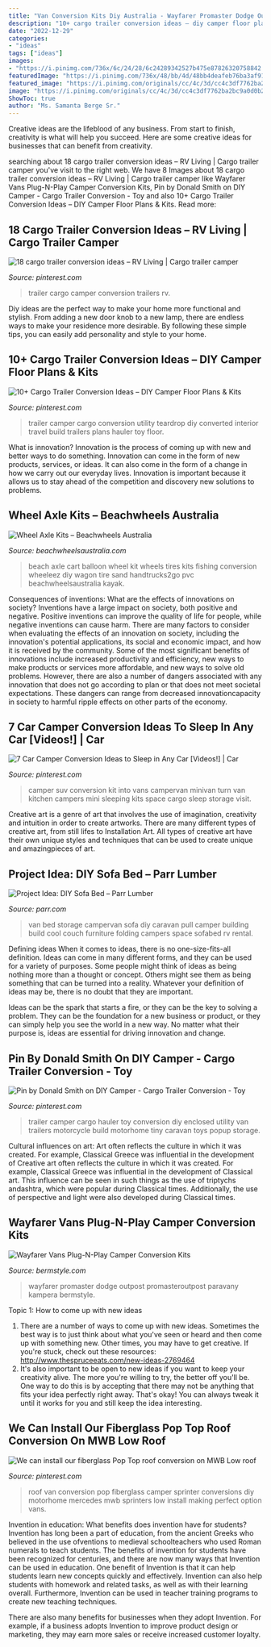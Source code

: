```yaml
---
title: "Van Conversion Kits Diy Australia - Wayfarer Promaster Dodge Outpost Promasteroutpost Paravany Kampera Bermstyle"
description: "10+ cargo trailer conversion ideas – diy camper floor plans &amp; kits"
date: "2022-12-29"
categories:
- "ideas"
tags: ["ideas"]
images:
- "https://i.pinimg.com/736x/6c/24/28/6c24289342527b475e87826320758842.jpg"
featuredImage: "https://i.pinimg.com/736x/48/bb/4d/48bb4deafeb76ba3af911ac91bfc324e.jpg"
featured_image: "https://i.pinimg.com/originals/cc/4c/3d/cc4c3df7762ba2bc9a0d0b2acda74ed8.jpg"
image: "https://i.pinimg.com/originals/cc/4c/3d/cc4c3df7762ba2bc9a0d0b2acda74ed8.jpg"
ShowToc: true
author: "Ms. Samanta Berge Sr."
---
```



Creative ideas are the lifeblood of any business. From start to finish, creativity is what will help you succeed. Here are some creative ideas for businesses that can benefit from creativity.

	

		
searching about 18 cargo trailer conversion ideas – RV Living | Cargo trailer camper you've visit to the right web. We have 8 Images about 18 cargo trailer conversion ideas – RV Living | Cargo trailer camper like Wayfarer Vans Plug-N-Play Camper Conversion Kits, Pin by Donald Smith on DIY Camper - Cargo Trailer Conversion - Toy and also 10+ Cargo Trailer Conversion Ideas – DIY Camper Floor Plans &amp; Kits. Read more:
		
    
## 18 Cargo Trailer Conversion Ideas – RV Living | Cargo Trailer Camper

<img loading=lazy src="https://i.pinimg.com/736x/0a/85/c9/0a85c995687c54c805b319490bd59df4.jpg" onerror="this.onerror=null;this.src='https://tse4.mm.bing.net/th?id=OIP.lRqQJssFMJKLt8SHn-jIWAHaKw&amp;pid=15.1';" alt="18 cargo trailer conversion ideas – RV Living | Cargo trailer camper">

_Source: pinterest.com_

>trailer cargo camper conversion trailers rv. 

	

Diy ideas are the perfect way to make your home more functional and stylish. From adding a new door knob to a new lamp, there are endless ways to make your residence more desirable. By following these simple tips, you can easily add personality and style to your home.

    
## 10+ Cargo Trailer Conversion Ideas – DIY Camper Floor Plans &amp; Kits

<img loading=lazy src="https://i.pinimg.com/736x/48/bb/4d/48bb4deafeb76ba3af911ac91bfc324e.jpg" onerror="this.onerror=null;this.src='https://tse1.mm.bing.net/th?id=OIP.7zsE4sdWxqSHwtKfhAnKzAHaLG&amp;pid=15.1';" alt="10+ Cargo Trailer Conversion Ideas – DIY Camper Floor Plans &amp; Kits">

_Source: pinterest.com_

>trailer camper cargo conversion utility teardrop diy converted interior travel build trailers plans hauler toy floor. 

	

What is innovation?
Innovation is the process of coming up with new and better ways to do something. Innovation can come in the form of new products, services, or ideas. It can also come in the form of a change in how we carry out our everyday lives. Innovation is important because it allows us to stay ahead of the competition and discovery new solutions to problems.

    
## Wheel Axle Kits – Beachwheels Australia

<img loading=lazy src="http://beachwheelsaustralia.com/wp-content/uploads/WAK-49-800px.jpg" onerror="this.onerror=null;this.src='https://tse4.mm.bing.net/th?id=OIP.gqfaLJ61WwRnJT_xcWWY_QHaIH&amp;pid=15.1';" alt="Wheel Axle Kits – Beachwheels Australia">

_Source: beachwheelsaustralia.com_

>beach axle cart balloon wheel kit wheels tires kits fishing conversion wheeleez diy wagon tire sand handtrucks2go pvc beachwheelsaustralia kayak. 

	

Consequences of inventions: What are the effects of innovations on society?
Inventions have a large impact on society, both positive and negative. Positive inventions can improve the quality of life for people, while negative inventions can cause harm. There are many factors to consider when evaluating the effects of an innovation on society, including the innovation's potential applications, its social and economic impact, and how it is received by the community. Some of the most significant benefits of innovations include increased productivity and efficiency, new ways to make products or services more affordable, and new ways to solve old problems. However, there are also a number of dangers associated with any innovation that does not go according to plan or that does not meet societal expectations. These dangers can range from decreased innovationcapacity in society to harmful ripple effects on other parts of the economy.

    
## 7 Car Camper Conversion Ideas To Sleep In Any Car [Videos!] | Car

<img loading=lazy src="https://i.pinimg.com/736x/6c/24/28/6c24289342527b475e87826320758842.jpg" onerror="this.onerror=null;this.src='https://tse3.mm.bing.net/th?id=OIP.NR22aC0TT-JfoRms_hadeQHaF3&amp;pid=15.1';" alt="7 Car Camper Conversion Ideas to Sleep in Any Car [Videos!] | Car">

_Source: pinterest.com_

>camper suv conversion kit into vans campervan minivan turn van kitchen campers mini sleeping kits space cargo sleep storage visit. 

	

Creative art is a genre of art that involves the use of imagination, creativity and intuition in order to create artworks. There are many different types of creative art, from still lifes to Installation Art. All types of creative art have their own unique styles and techniques that can be used to create unique and amazingpieces of art.

    
## Project Idea: DIY Sofa Bed – Parr Lumber

<img loading=lazy src="https://parr.com/cm/wp-content/uploads/2015/01/van-storage-bed.jpg" onerror="this.onerror=null;this.src='https://tse1.mm.bing.net/th?id=OIP.d7yrLP0WUTmJi8GTpo6rUgHaEm&amp;pid=15.1';" alt="Project Idea: DIY Sofa Bed – Parr Lumber">

_Source: parr.com_

>van bed storage campervan sofa diy caravan pull camper building build cool couch furniture folding campers space sofabed rv rental. 

	

Defining ideas
When it comes to ideas, there is no one-size-fits-all definition. Ideas can come in many different forms, and they can be used for a variety of purposes.
Some people might think of ideas as being nothing more than a thought or concept. Others might see them as being something that can be turned into a reality. Whatever your definition of ideas may be, there is no doubt that they are important.

Ideas can be the spark that starts a fire, or they can be the key to solving a problem. They can be the foundation for a new business or product, or they can simply help you see the world in a new way. No matter what their purpose is, ideas are essential for driving innovation and change.

    
## Pin By Donald Smith On DIY Camper - Cargo Trailer Conversion - Toy

<img loading=lazy src="https://i.pinimg.com/736x/2a/bb/a8/2abba83b1c820aeb0d08a867b0884f07.jpg" onerror="this.onerror=null;this.src='https://tse2.mm.bing.net/th?id=OIP.Xrw8zEFxwDUBYq60Y3_J7AHaJ3&amp;pid=15.1';" alt="Pin by Donald Smith on DIY Camper - Cargo Trailer Conversion - Toy">

_Source: pinterest.com_

>trailer camper cargo hauler toy conversion diy enclosed utility van trailers motorcycle build motorhome tiny caravan toys popup storage. 

	

Cultural influences on art: Art often reflects the culture in which it was created. For example, Classical Greece was influential in the development of
Creative art often reflects the culture in which it was created. For example, Classical Greece was influential in the development of Classical art. This influence can be seen in such things as the use of triptychs andashtra, which were popular during Classical times. Additionally, the use of perspective and light were also developed during Classical times.

    
## Wayfarer Vans Plug-N-Play Camper Conversion Kits

<img loading=lazy src="https://bermstyle.com/wp-content/uploads/2017/11/wayfarer-van-promaster-1080x631.jpg" onerror="this.onerror=null;this.src='https://tse4.mm.bing.net/th?id=OIP.YczT9oTM-4RbJ3VmhVBTkwHaEU&amp;pid=15.1';" alt="Wayfarer Vans Plug-N-Play Camper Conversion Kits">

_Source: bermstyle.com_

>wayfarer promaster dodge outpost promasteroutpost paravany kampera bermstyle. 

	

Topic 1: How to come up with new ideas
1. There are a number of ways to come up with new ideas. Sometimes the best way is to just think about what you've seen or heard and then come up with something new. Other times, you may have to get creative. If you're stuck, check out these resources: http://www.thespruceeats.com/new-ideas-2769464
2. It's also important to be open to new ideas if you want to keep your creativity alive. The more you're willing to try, the better off you'll be. One way to do this is by accepting that there may not be anything that fits your idea perfectly right away. That's okay! You can always tweak it until it works for you and still keep the idea interesting.


    
## We Can Install Our Fiberglass Pop Top Roof Conversion On MWB Low Roof

<img loading=lazy src="https://i.pinimg.com/originals/cc/4c/3d/cc4c3df7762ba2bc9a0d0b2acda74ed8.jpg" onerror="this.onerror=null;this.src='https://tse1.mm.bing.net/th?id=OIP.U0n4SqBSDF1hwzyx_hQicAHaEK&amp;pid=15.1';" alt="We can install our fiberglass Pop Top roof conversion on MWB Low roof">

_Source: pinterest.com_

>roof van conversion pop fiberglass camper sprinter conversions diy motorhome mercedes mwb sprinters low install making perfect option vans. 

	

Invention in education: What benefits does invention have for students?
Invention has long been a part of education, from the ancient Greeks who believed in the use ofventions to medieval schoolteachers who used Roman numerals to teach students. The benefits of invention for students have been recognized for centuries, and there are now many ways that Invention can be used in education. 
One benefit of Invention is that it can help students learn new concepts quickly and effectively. Invention can also help students with homework and related tasks, as well as with their learning overall. Furthermore, Invention can be used in teacher training programs to create new teaching techniques. 

There are also many benefits for businesses when they adopt Invention. For example, if a business adopts Invention to improve product design or marketing, they may earn more sales or receive increased customer loyalty.

